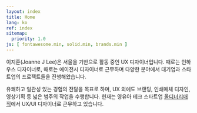 ```yaml
---
layout: index
title: Home
lang: ko
ref: index
sitemap:
  priority: 1.0
js: [ fontawesome.min, solid.min, brands.min ]
---
```


이지훈(Joanne J Lee)은 서울을 기반으로 활동 중인 UX 디자이너입니다. 때로는 인하우스 디자이너로, 때로는 에이전시 디자이너로 근무하며 다양한 분야에서 대기업과 스타트업의 프로젝트들을 진행해왔습니다.

유쾌하고 일관성 있는 경험의 전달을 목표로 하며, UX 외에도 브랜딩, 인쇄매체 디자인, 영상기획 등 넓은 범주의 작업을 수행합니다. 현재는 영유아 테크 스타트업 [올디너리매직](https://peekaby.com)에서 UX/UI 디자이너로 근무하고 있습니다.